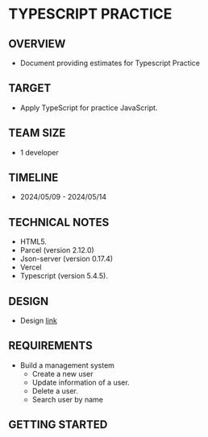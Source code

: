 # TYPESCRIPT PRACTICE

## OVERVIEW

- Document providing estimates for Typescript Practice

## TARGET

- Apply TypeScript for practice JavaScript.

## TEAM SIZE

- 1 developer

## TIMELINE

- 2024/05/09 - 2024/05/14

## TECHNICAL NOTES

- HTML5.
- Parcel (version 2.12.0)
- Json-server (version 0.17.4)
- Vercel
- Typescript (version 5.4.5).

## DESIGN

- Design [link](<https://www.figma.com/file/f5aeSbWawmBoyp38gYNEBR/CMS-Template-(Community)?type=design&node-id=0-1&mode=design&t=rTLwuw9GlfU4MQcC-0>)

## REQUIREMENTS

- Build a management system
  - Create a new user
  - Update information of a user.
  - Delete a user.
  - Search user by name

## GETTING STARTED
